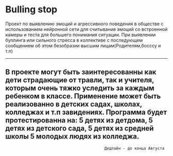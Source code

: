# Bulling stop 
Проект по выявлению эмоций и агрессивного поведения в обществе
с использованием нейронной сети для считывания эмоций  со встроенной камеры 
и теста для большего понимания ситуации.
При выявлении буллинга или сильного стресса в коллективе с последующем сообщением об этом безобразии высшим лицам(Родителям,босссу и т.п)


------------------------------------------------------------------------------------------------------------------------------------------
В проекте могут быть заинтересованны как дети страдающие от травли,
так и учителя, которым очень тяжко уследить за каждым ребенком в классе.
Применение может быть реализованно в детских садах, школах, колледжах и т.п завидениях. 
Программа будет протестированна на:
    5 детях из детдома,
    5 детях из детского сада,
    5 детях из средней школы 
    5 молодых людях из колледжа.
------------------------------------------------------------------------------------------------------------------------------------------
                                               Дедлайн - до конца Августа